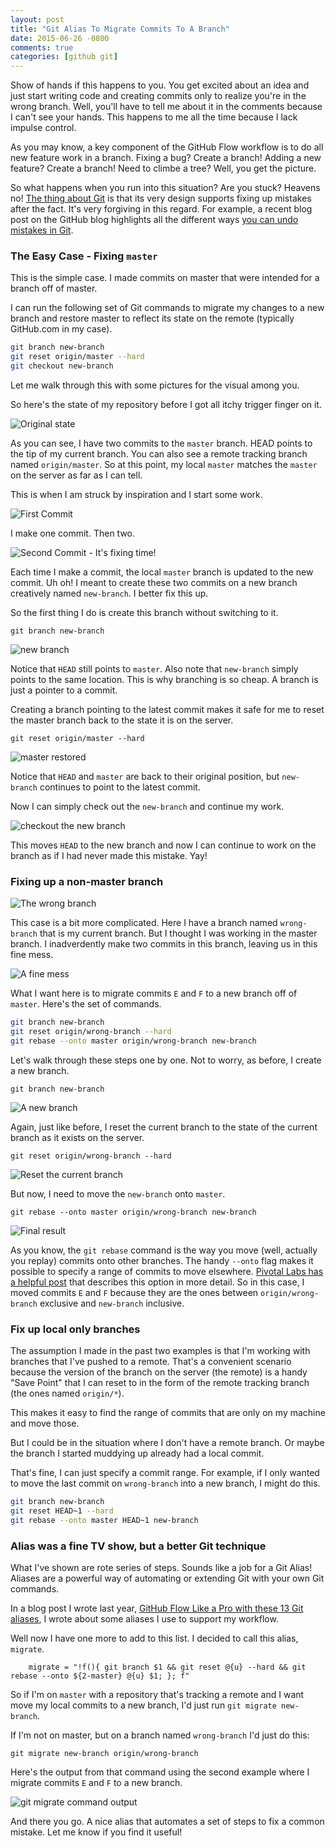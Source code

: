 ```yaml
---
layout: post
title: "Git Alias To Migrate Commits To A Branch"
date: 2015-06-26 -0800
comments: true
categories: [github git]
---
```


Show of hands if this happens to you. You get excited about an idea and just start writing code and creating commits only to realize you're in the wrong branch. Well, you'll have to tell me about it in the comments because I can't see your hands. This happens to me all the time because I lack impulse control.

As you may know, a key component of the GitHub Flow workflow is to do all new feature work in a branch. Fixing a bug? Create a branch! Adding a new feature? Create a branch! Need to climbe a tree? Well, you get the picture.

So what happens when you run into this situation? Are you stuck? Heavens no! [The thing about Git](http://2ndscale.com/rtomayko/2008/the-thing-about-git) is that its very design supports fixing up mistakes after the fact. It's very forgiving in this regard. For example, a recent blog post on the GitHub blog highlights all the different ways [you can undo mistakes in Git](https://github.com/blog/2019-how-to-undo-almost-anything-with-git).

### The Easy Case - Fixing `master`

This is the simple case. I made commits on master that were intended for a branch off of master.

I can run the following set of Git commands to migrate my changes to a new branch and restore master to reflect its state on the remote (typically GitHub.com in my case).

```bash
git branch new-branch
git reset origin/master --hard
git checkout new-branch
```

Let me walk through this with some pictures for the visual among you.

So here's the state of my repository before I got all itchy trigger finger on it.

![Original state](https://cloud.githubusercontent.com/assets/19977/8369477/2d2b8812-1b6f-11e5-9e68-190f988172af.png)

As you can see, I have two commits to the `master` branch. HEAD points to the tip of my current branch. You can also see a remote tracking branch named `origin/master`. So at this point, my local `master` matches the `master` on the server as far as I can tell.

This is when I am struck by inspiration and I start some work.

![First Commit](https://cloud.githubusercontent.com/assets/19977/8369476/2d2ab536-1b6f-11e5-8971-079be907489a.png)

I make one commit. Then two.

![Second Commit - It's fixing time!](https://cloud.githubusercontent.com/assets/19977/8369478/2d2bd268-1b6f-11e5-893b-abeceefb4650.png)

Each time I make a commit, the local `master` branch is updated to the new commit. Uh oh! I meant to create these two commits on a new branch creatively named `new-branch`. I better fix this up.

So the first thing I do is create this branch without switching to it.

`git branch new-branch`

![new branch](https://cloud.githubusercontent.com/assets/19977/8369479/2d2f10d6-1b6f-11e5-8fe9-0a30c4b4ad27.png)

Notice that `HEAD` still points to `master`. Also note that `new-branch` simply points to the same location. This is why branching is so cheap. A branch is just a pointer to a commit.

Creating a branch pointing to the latest commit makes it safe for me to reset the master branch back to the state it is on the server.

`git reset origin/master --hard`

![master restored](https://cloud.githubusercontent.com/assets/19977/8369481/2d3feabe-1b6f-11e5-91ff-22fc27d0d13b.png)

Notice that `HEAD` and `master` are back to their original position, but `new-branch` continues to point to the latest commit.

Now I can simply check out the `new-branch` and continue my work.

![checkout the new branch](https://cloud.githubusercontent.com/assets/19977/8369480/2d3d416a-1b6f-11e5-94c8-301aa8fbd4d1.png)

This moves `HEAD` to the new branch and now I can continue to work on the branch as if I had never made this mistake. Yay!

### Fixing up a non-master branch

![The wrong branch](https://cloud.githubusercontent.com/assets/19977/8369613/48019364-1b71-11e5-9a28-b748a2802ed7.png)

This case is a bit more complicated. Here I have a branch named `wrong-branch` that is my current branch. But I thought I was working in the master branch. I inadverdently make two commits in this branch, leaving us in this fine mess.

![A fine mess](https://cloud.githubusercontent.com/assets/19977/8369614/4801b83a-1b71-11e5-898a-4c116e83b749.png)

What I want here is to migrate commits `E` and `F` to a new branch off of `master`. Here's the set of commands.

```bash
git branch new-branch
git reset origin/wrong-branch --hard
git rebase --onto master origin/wrong-branch new-branch
```

Let's walk through these steps one by one. Not to worry, as before, I create a new branch.

`git branch new-branch`

![A new branch](https://cloud.githubusercontent.com/assets/19977/8369616/48025ac4-1b71-11e5-9e0f-114e9bbb0001.png)

Again, just like before, I reset the current branch to the state of the current branch as it exists on the server.

`git reset origin/wrong-branch --hard`

![Reset the current branch](https://cloud.githubusercontent.com/assets/19977/8369612/47fe6374-1b71-11e5-92dd-26ddf71d5a7a.png)

But now, I need to move the `new-branch` onto `master`.  

`git rebase --onto master origin/wrong-branch new-branch`

![Final result](https://cloud.githubusercontent.com/assets/19977/8382092/06f71640-1be5-11e5-9f90-2b433bd6ffd8.png)

As you know, the `git rebase` command is the way you move (well, actually you replay) commits onto other branches. The handy `--onto` flag makes it possible to specify a range of commits to move elsewhere. [Pivotal Labs has a helpful post](http://pivotallabs.com/git-rebase-onto/) that describes this option in more detail. So in this case, I moved commits `E` and `F` because they are the ones between `origin/wrong-branch` exclusive and `new-branch` inclusive.

### Fix up local only branches

The assumption I made in the past two examples is that I'm working with branches that I've pushed to a remote. That's a convenient scenario because the version of the branch on the server (the remote) is a handy "Save Point" that I can reset to in the form of the remote tracking branch (the ones named `origin/*`).

This makes it easy to find the range of commits that are only on my machine and move those.

But I could be in the situation where I don't have a remote branch. Or maybe the branch I started muddying up already had a local commit.

That's fine, I can just specify a commit range. For example, if I only wanted to move the last commit on `wrong-branch` into a new branch, I might do this.

```bash
git branch new-branch
git reset HEAD~1 --hard
git rebase --onto master HEAD~1 new-branch
```

### Alias was a fine TV show, but a better Git technique

What I've shown are rote series of steps. Sounds like a job for a Git Alias! Aliases are a powerful way of automating or extending Git with your own Git commands.

In a blog post I wrote last year, [GitHub Flow Like a Pro with these 13 Git aliases](http://haacked.com/archive/2014/07/28/github-flow-aliases/), I wrote about some aliases I use to support my workflow.

Well now I have one more to add to this list. I decided to call this alias, `migrate`.

```
    migrate = "!f(){ git branch $1 && git reset @{u} --hard && git rebase --onto ${2-master} @{u} $1; }; f"
```

So if I'm on `master` with a repository that's tracking a remote and I want move my local commits to a new branch, I'd just run `git migrate new-branch`.

If I'm not on master, but on a branch named `wrong-branch` I'd just do this:

`git migrate new-branch origin/wrong-branch`

Here's the output from that command using the second example where I migrate commits `E` and `F` to a new branch.

![git migrate command output](https://cloud.githubusercontent.com/assets/19977/8381990/681cd2c6-1be4-11e5-96db-56e4cee7306c.png)

And there you go. A nice alias that automates a set of steps to fix a common mistake. Let me know if you find it useful!
